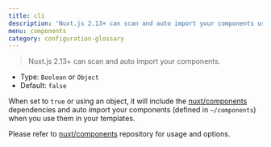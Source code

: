 ```yaml
---
title: cli
description: 'Nuxt.js 2.13+ can scan and auto import your components using @nuxt/components module'
menu: components
category: configuration-glossary
---
```


> Nuxt.js 2.13+ can scan and auto import your components.

- Type: `Boolean` or `Object`
- Default: `false`

When set to `true` or using an object, it will include the [nuxt/components](https://github.com/nuxt/components) dependencies and auto import your components (defined in `~/components`) when you use them in your templates.

<base-alert type="info">

Please refer to [nuxt/components](https://github.com/nuxt/components) repository for usage and options.

</base-alert>

